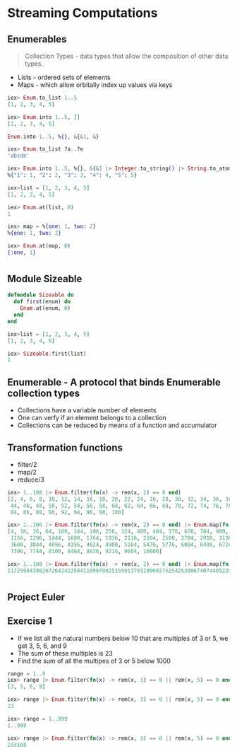 # Streaming Computations

## Enumerables
> Collection Types - data types that allow the composition of other data types.

- Lists - ordered sets of elements
- Maps - which allow orbitally index up values via keys

```elixir
iex> Enum.to_list 1..5
[1, 2, 3, 4, 5]

iex> Enum.into 1..5, []
[1, 2, 3, 4, 5]

Enum.into 1..5, %{}, &{&1, &}

iex> Enum.to_list ?a..?e             
'abcde'

iex> Enum.into 1..5, %{}, &{&1 |> Integer.to_string() |> String.to_atom(), &1}
%{"1": 1, "2": 2, "3": 3, "4": 4, "5": 5}

iex>list = [1, 2, 3, 4, 5]
[1, 2, 3, 4, 5]

iex> Enum.at(list, 0)
1

iex> map = %{one: 1, two: 2}
%{one: 1, two: 2}

iex> Enum.at(map, 0)        
{:one, 1}
``` 
#
## Module Sizeable
```elixir
defmodule Sizeable do
  def first(enum) do
    Enum.at(enum, 0)
  end
end

iex>list = [1, 2, 3, 4, 5]
[1, 2, 3, 4, 5]

iex> Sizeable.first(list)
1
```

## Enumerable - A protocol that binds Enumerable collection types
- Collections have a variable number of elements
- One can verfy if an element belongs to a collection
- Collections can be reduced by means of a function and accumulator

## Transformation functions
- filter/2
- map/2
- reduce/3

```elixir
iex> 1..100 |> Enum.filter(fn(x) -> rem(x, 2) == 0 end)
[2, 4, 6, 8, 10, 12, 14, 16, 18, 20, 22, 24, 26, 28, 30, 32, 34, 36, 38, 40, 42,
 44, 46, 48, 50, 52, 54, 56, 58, 60, 62, 64, 66, 68, 70, 72, 74, 76, 78, 80, 82,
 84, 86, 88, 90, 92, 94, 96, 98, 100]

iex> 1..100 |> Enum.filter(fn(x) -> rem(x, 2) == 0 end) |> Enum.map(fn(x) -> x * x end)
[4, 16, 36, 64, 100, 144, 196, 256, 324, 400, 484, 576, 676, 784, 900, 1024,
 1156, 1296, 1444, 1600, 1764, 1936, 2116, 2304, 2500, 2704, 2916, 3136, 3364,
 3600, 3844, 4096, 4356, 4624, 4900, 5184, 5476, 5776, 6084, 6400, 6724, 7056,
 7396, 7744, 8100, 8464, 8836, 9216, 9604, 10000]

iex> 1..100 |> Enum.filter(fn(x) -> rem(x, 2) == 0 end) |> Enum.map(fn(x) -> x *x end) |> Enum.reduce(1, fn(x, acc) -> x * acc end)
1172598438026726424225841189879925155913793199602752542539067407440522905183549302893354249487566805661643501091722190953657497125126144000000000000000000000000
```

#
## Project Euler
## Exercise 1
- If we list all the natural numbers below 10 that are multiples of 3 or 5, we get 3, 5, 6, and 9
- The sum of these multiples is 23
- Find the sum of all the multipes of 3 or 5 below 1000

```elixir
range = 1..9
iex> range |> Enum.filter(fn(x) -> rem(x, 3) == 0 || rem(x, 5) == 0 end) 
[3, 5, 6, 9]

iex> range |> Enum.filter(fn(x) -> rem(x, 3) == 0 || rem(x, 5) == 0 end) |> Enum.reduce(0, fn(x, acc) -> x + acc end)
23

iex> range = 1..999
1..999

iex> range |> Enum.filter(fn(x) -> rem(x, 3) == 0 || rem(x, 5) == 0 end) |> Enum.reduce(0, fn(x, acc) -> x + acc end)
233168
```

